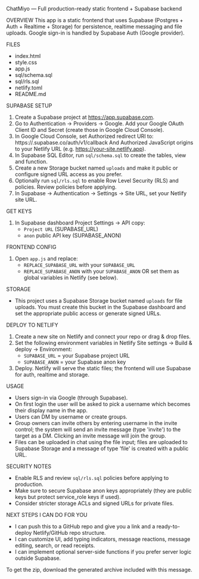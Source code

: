 ChatMiyo — Full production-ready static frontend + Supabase backend

OVERVIEW
This app is a static frontend that uses Supabase (Postgres + Auth + Realtime + Storage) for persistence, realtime messaging and file uploads. Google sign-in is handled by Supabase Auth (Google provider).

FILES
- index.html
- style.css
- app.js
- sql/schema.sql
- sql/rls.sql
- netlify.toml
- README.md

SUPABASE SETUP
1. Create a Supabase project at https://app.supabase.com.
2. Go to Authentication → Providers → Google. Add your Google OAuth Client ID and Secret (create those in Google Cloud Console).
3. In Google Cloud Console, set Authorized redirect URI to:
   https://<your-supabase-project-ref>.supabase.co/auth/v1/callback
   And Authorized JavaScript origins to your Netlify URL (e.g. https://your-site.netlify.app).
4. In Supabase SQL Editor, run `sql/schema.sql` to create the tables, view and function.
5. Create a new Storage bucket named `uploads` and make it public or configure signed URL access as you prefer.
6. Optionally run `sql/rls.sql` to enable Row Level Security (RLS) and policies. Review policies before applying.
7. In Supabase → Authentication → Settings → Site URL, set your Netlify site URL.

GET KEYS
1. In Supabase dashboard Project Settings → API copy:
   - `Project URL` (SUPABASE_URL)
   - `anon` public API key (SUPABASE_ANON)

FRONTEND CONFIG
1. Open `app.js` and replace:
   - `REPLACE_SUPABASE_URL` with your `SUPABASE_URL`
   - `REPLACE_SUPABASE_ANON` with your `SUPABASE_ANON`
   OR set them as global variables in Netlify (see below).

STORAGE
- This project uses a Supabase Storage bucket named `uploads` for file uploads. You must create this bucket in the Supabase dashboard and set the appropriate public access or generate signed URLs.

DEPLOY TO NETLIFY
1. Create a new site on Netlify and connect your repo or drag & drop files.
2. Set the following environment variables in Netlify Site settings -> Build & deploy -> Environment:
   - `SUPABASE_URL` = your Supabase project URL
   - `SUPABASE_ANON` = your Supabase anon key
3. Deploy. Netlify will serve the static files; the frontend will use Supabase for auth, realtime and storage.

USAGE
- Users sign-in via Google (through Supabase).
- On first login the user will be asked to pick a username which becomes their display name in the app.
- Users can DM by username or create groups.
- Group owners can invite others by entering username in the invite control; the system will send an invite message (type 'invite') to the target as a DM. Clicking an invite message will join the group.
- Files can be uploaded in chat using the file input; files are uploaded to Supabase Storage and a message of type 'file' is created with a public URL.

SECURITY NOTES
- Enable RLS and review `sql/rls.sql` policies before applying to production.
- Make sure to secure Supabase anon keys appropriately (they are public keys but protect service_role keys if used).
- Consider stricter storage ACLs and signed URLs for private files.

NEXT STEPS I CAN DO FOR YOU
- I can push this to a GitHub repo and give you a link and a ready-to-deploy Netlify/GitHub repo structure.
- I can customize UI, add typing indicators, message reactions, message editing, search, or read receipts.
- I can implement optional server-side functions if you prefer server logic outside Supabase.

To get the zip, download the generated archive included with this message.
